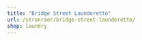 ```yaml
---
title: "Bridge Street Launderette"
url: /stranraer/bridge-street-launderette/
shop: laundry
---
```

